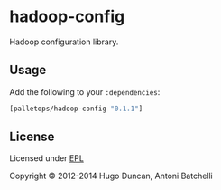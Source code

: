 # hadoop-config

Hadoop configuration library.

## Usage

Add the following to your `:dependencies`:

```clj
[palletops/hadoop-config "0.1.1"]
```

## License

Licensed under [EPL](http://www.eclipse.org/legal/epl-v10.1.1.html)

Copyright © 2012-2014 Hugo Duncan, Antoni Batchelli
